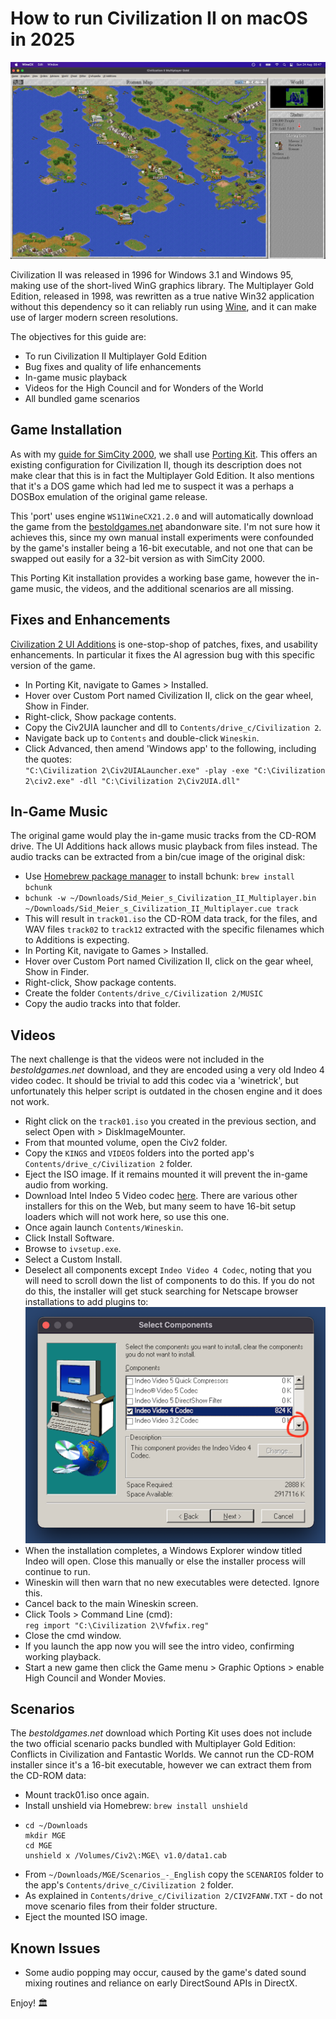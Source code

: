 # How to run Civilization II on macOS in 2025

![CIV2 macOS gameplay](images/civ2.png)

Civilization II was released in 1996 for Windows 3.1 and Windows 95, making use of the short-lived WinG graphics library. The Multiplayer Gold Edition, released in 1998, was rewritten as a true native Win32 application without this dependency so it can reliably run using [Wine](https://www.winehq.org/), and it can make use of larger modern screen resolutions.

The objectives for this guide are:
- To run Civilization II Multiplayer Gold Edition
- Bug fixes and quality of life enhancements
- In-game music playback
- Videos for the High Council and for Wonders of the World
- All bundled game scenarios

## Game Installation
As with my [guide for SimCity 2000](https://github.com/patters-match/SC2KmacOS), we shall use [Porting Kit](https://www.portingkit.com/download). This offers an existing configuration for Civilization II, though its description does not make clear that this is in fact the Multiplayer Gold Edition. It also mentions that it's a DOS game which had led me to suspect it was a perhaps a DOSBox emulation of the original game release.

This 'port' uses engine `WS11WineCX21.2.0` and will automatically download the game from the [bestoldgames.net](https://www.bestoldgames.net/) abandonware site. I'm not sure how it achieves this, since my own manual install experiments were confounded by the game's installer being a 16-bit executable, and not one that can be swapped out easily for a 32-bit version as with SimCity 2000.

This Porting Kit installation provides a working base game, however the in-game music, the videos, and the additional scenarios are all missing.

## Fixes and Enhancements
[Civilization 2 UI Additions](https://github.com/FoxAhead/Civ2-UI-Additions) is one-stop-shop of patches, fixes, and usability enhancements. In particular it fixes the AI agression bug with this specific version of the game.
- In Porting Kit, navigate to Games > Installed.
- Hover over Custom Port named Civilization II, click on the gear wheel, Show in Finder.
- Right-click, Show package contents.
- Copy the Civ2UIA launcher and dll to `Contents/drive_c/Civilization 2`.
- Navigate back up to `Contents` and double-click `Wineskin`.
- Click Advanced, then amend 'Windows app' to the following, including the quotes:  
  `"C:\Civilization 2\Civ2UIALauncher.exe" -play -exe "C:\Civilization 2\civ2.exe" -dll "C:\Civilization 2\Civ2UIA.dll"`

## In-Game Music
The original game would play the in-game music tracks from the CD-ROM drive. The UI Additions hack allows music playback from files instead. The audio tracks can be extracted from a bin/cue image of the original disk:
- Use [Homebrew package manager](https://formulae.brew.sh/formula/bchunk) to install bchunk: `brew install bchunk`
- `bchunk -w ~/Downloads/Sid_Meier_s_Civilization_II_Multiplayer.bin ~/Downloads/Sid_Meier_s_Civilization_II_Multiplayer.cue track`
- This will result in `track01.iso` the CD-ROM data track, for the files, and WAV files `track02` to `track12` extracted with the specific filenames which to Additions is expecting. 
- In Porting Kit, navigate to Games > Installed.
- Hover over Custom Port named Civilization II, click on the gear wheel, Show in Finder.
- Right-click, Show package contents.
- Create the folder `Contents/drive_c/Civilization 2/MUSIC`
- Copy the audio tracks into that folder.

## Videos
The next challenge is that the videos were not included in the _bestoldgames.net_ download, and they are encoded using a very old Indeo 4 video codec. It should be trivial to add this codec via a 'winetrick', but unfortunately this helper script is outdated in the chosen engine and it does not work.
- Right click on the `track01.iso` you created in the previous section, and select Open with > DiskImageMounter.
- From that mounted volume, open the Civ2 folder.
- Copy the `KINGS` and `VIDEOS` folders into the ported app's `Contents/drive_c/Civilization 2` folder.
- Eject the ISO image. If it remains mounted it will prevent the in-game audio from working.
- Download Intel Indeo 5 Video codec [here](https://download.civforum.de/civ2/iv5setup.exe). There are various other installers for this on the Web, but many seem to have 16-bit setup loaders which will not work here, so use this one.
- Once again launch `Contents/Wineskin`.
- Click Install Software.
- Browse to `ivsetup.exe`.
- Select a Custom Install.
- Deselect all components except `Indeo Video 4 Codec`, noting that you will need to scroll down the list of components to do this. If you do not do this, the installer will get stuck searching for Netscape browser installations to add plugins to:  
  ![Indeo codec installer](images/indeo.png)
- When the installation completes, a Windows Explorer window titled Indeo will open. Close this manually or else the installer process will continue to run.
- Wineskin will then warn that no new executables were detected. Ignore this.
- Cancel back to the main Wineskin screen.
- Click Tools > Command Line (cmd):  
  `reg import "C:\Civilization 2\Vfwfix.reg"`
- Close the cmd window.
- If you launch the app now you will see the intro video, confirming working playback.
- Start a new game then click the Game menu > Graphic Options > enable High Council and Wonder Movies.

## Scenarios
The _bestoldgames.net_ download which Porting Kit uses does not include the two official scenario packs bundled with Multiplayer Gold Edition: Conflicts in Civilization and Fantastic Worlds. We cannot run the CD-ROM installer since it's a 16-bit executable, however we can extract them from the CD-ROM data:
- Mount track01.iso once again.
- Install unshield via Homebrew: `brew install unshield`
- ```
  cd ~/Downloads
  mkdir MGE
  cd MGE
  unshield x /Volumes/Civ2\:MGE\ v1.0/data1.cab
  ```
- From `~/Downloads/MGE/Scenarios_-_English` copy the `SCENARIOS` folder to the app's `Contents/drive_c/Civilization 2` folder.
- As explained in `Contents/drive_c/Civilization 2/CIV2FANW.TXT` - do not move scenario files from their folder structure.
- Eject the mounted ISO image.

## Known Issues
- Some audio popping may occur, caused by the game's dated sound mixing routines and reliance on early DirectSound APIs in DirectX.

Enjoy! 🏛️

